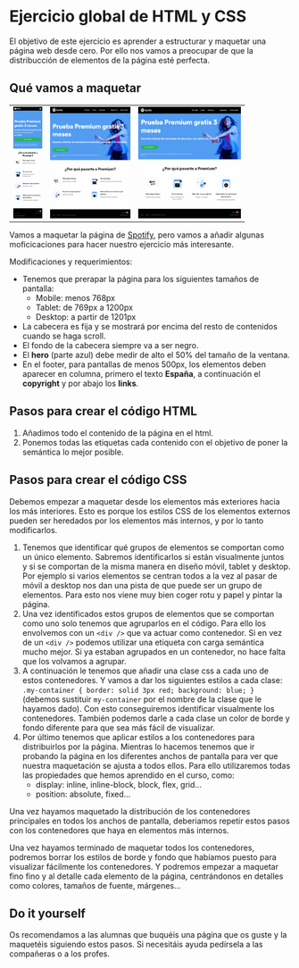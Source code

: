 # Ejercicio global de HTML y CSS 

El objetivo de este ejercicio es aprender a estructurar y maquetar una página web desde cero. Por ello nos vamos a preocupar de que la distribucción de elementos de la página esté perfecta.

## Qué vamos a maquetar

<table>
  <tr>
    <td>
      <img src="./design/mobile.jpg" alt="Mobile version" height="200"/>
    </td>
    <td>
      <img src="./design/tablet.jpg" alt="Tablet version" height="200"/>
    </td>
    <td>
      <img src="./design/desktop.jpg" alt="Desktop version" height="200"/>
    </td>
  </tr>
</table>

Vamos a maquetar la página de [Spotify](https://www.spotify.com/es/premium/), pero vamos a añadir algunas moficicaciones para hacer nuestro ejercicio más interesante.

Modificaciones y requerimientos:

- Tenemos que prerapar la página para los siguientes tamaños de pantalla:
  - Mobile: menos 768px
  - Tablet: de 769px a 1200px
  - Desktop: a partir de 1201px
- La cabecera es fija y se mostrará por encima del resto de contenidos cuando se haga scroll.
- El fondo de la cabecera siempre va a ser negro.
- El **hero** (parte azul) debe medir de alto el 50% del tamaño de la ventana.
- En el footer, para pantallas de menos 500px, los elementos deben aparecer en columna, primero el texto **España**, a continuación el **copyright** y por abajo los **links**.

## Pasos para crear el código HTML

1. Añadimos todo el contenido de la página en el html.
1. Ponemos todas las etiquetas cada contenido con el objetivo de poner la semántica lo mejor posible.

## Pasos para crear el código CSS

Debemos empezar a maquetar desde los elementos más exteriores hacia los más interiores. Esto es porque los estilos CSS de los elementos externos pueden ser heredados por los elementos más internos, y por lo tanto modificarlos.

1. Tenemos que identificar qué grupos de elementos se comportan como un único elemento. Sabremos identificarlos si están visualmente juntos y si se comportan de la misma manera en diseño móvil, tablet y desktop. Por ejemplo si varios elementos se centran todos a la vez al pasar de móvil a desktop nos dan una pista de que puede ser un grupo de elementos. Para esto nos viene muy bien coger rotu y papel y pintar la página.
1. Una vez identificados estos grupos de elementos que se comportan como uno solo tenemos que agruparlos en el código. Para ello los envolvemos con un `<div />` que va actuar como contenedor. Si en vez de un `<div />` podemos utilizar una etiqueta con carga semántica mucho mejor. Si ya estaban agrupados en un contenedor, no hace falta que los volvamos a agrupar.
1. A continuación le tenemos que añadir una clase css a cada uno de estos contenedores. Y vamos a dar los siguientes estilos a cada clase: `.my-container { border: solid 3px red; background: blue; }` (debemos sustituir `my-container` por el nombre de la clase que le hayamos dado). Con esto conseguiremos identificar visualmente los contenedores. También podemos darle a cada clase un color de borde y fondo diferente para que sea más fácil de visualizar.
1. Por último tenemos que aplicar estilos a los contenedores para distribuirlos por la página. Mientras lo hacemos tenemos que ir probando la página en los diferentes anchos de pantalla para ver que nuestra maquetación se ajusta a todos ellos. Para ello utilizaremos todas las propiedades que hemos aprendido en el curso, como:
   - display: inline, inline-block, block, flex, grid...
   - position: absolute, fixed...

Una vez hayamos maquetado la distribución de los contenedores principales en todos los anchos de pantalla, deberiamos repetir estos pasos con los contenedores que haya en elementos más internos.

Una vez hayamos terminado de maquetar todos los contenedores, podremos borrar los estilos de borde y fondo que habíamos puesto para visualizar fácilmente los contenedores. Y podremos empezar a maquetar fino fino y al detalle cada elemento de la página, centrándonos en detalles como colores, tamaños de fuente, márgenes...

## Do it yourself

Os recomendamos a las alumnas que buquéis una página que os guste y la maquetéis siguiendo estos pasos. Si necesitáis ayuda pedírsela a las compañeras o a los profes.
